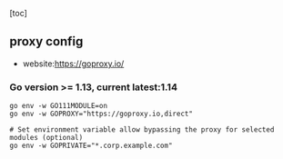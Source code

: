 [toc]

## proxy config 

+ website:https://goproxy.io/

### Go version >= 1.13, current latest:1.14
```
go env -w GO111MODULE=on
go env -w GOPROXY="https://goproxy.io,direct"

# Set environment variable allow bypassing the proxy for selected modules (optional)
go env -w GOPRIVATE="*.corp.example.com"
```
